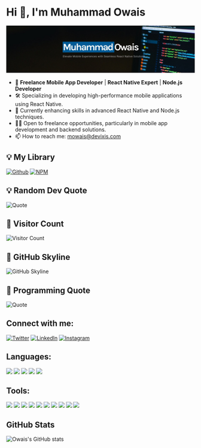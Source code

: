 # Hi 👋, I'm Muhammad Owais

![Banner Image](https://github.com/mowaisch/mowaisch/blob/main/assets/banner.jpeg?raw=true)

- 🚀 **Freelance Mobile App Developer** | **React Native Expert** | **Node.js Developer**
- 🛠️ Specializing in developing high-performance mobile applications using React Native.
- 🌱 Currently enhancing skills in advanced React Native and Node.js techniques.
- 👨‍💻 Open to freelance opportunities, particularly in mobile app development and backend solutions.
- 📫 How to reach me: [mowais@devixis.com](mailto:mowais@devixis.com)

## 💡 My Library

[![Github](https://img.icons8.com/github)](https://github.com/mowaisch/react-native-animated-border-view)
[![NPM](https://img.icons8.com/color/48/000000/npm.png)](https://www.npmjs.com/package/react-native-animated-border-view)

## 💡 Random Dev Quote

![Quote](https://quotes-github-readme.vercel.app/api?type=horizontal&theme=radical)

## 👀 Visitor Count

![Visitor Count](https://komarev.com/ghpvc/?username=mowaisch&color=blue&style=flat-square)

## 🌆 GitHub Skyline

![GitHub Skyline](https://skyline.github.com/mowaisch/2023.png)

## 📜 Programming Quote

![Quote](https://github-readme-quotes.herokuapp.com/quote?theme=radical)

## Connect with me:

[![Twitter](https://img.icons8.com/color/48/000000/twitter.png)](https://twitter.com/yourprofile)
[![LinkedIn](https://img.icons8.com/color/48/000000/linkedin.png)](https://www.linkedin.com/in/muhammad-owais-9200b9211/)
[![Instagram](https://img.icons8.com/color/48/000000/instagram-new.png)](https://instagram.com/yourprofile)

## Languages:

<img src="https://img.icons8.com/color/48/000000/html-5.png"/> <img src="https://img.icons8.com/color/48/000000/css3.png"/> <img src="https://img.icons8.com/color/48/000000/javascript.png"/> <img src="https://img.icons8.com/color/48/000000/typescript.png"/> <img src="https://img.icons8.com/color/48/000000/java-coffee-cup-logo--v1.png"/>

## Tools:

<img src="https://img.icons8.com/color/48/000000/react-native.png"/> <img src="https://img.icons8.com/fluency/48/000000/node-js.png"/> <img src="https://img.icons8.com/color/48/000000/mongodb.png"/> <img src="https://img.icons8.com/color/48/000000/sass.png"/> <img src="https://img.icons8.com/color/48/000000/adobe-photoshop.png"/> <img src="https://img.icons8.com/color/48/000000/figma.png"/> <img src="https://img.icons8.com/color/48/000000/mysql-logo.png"/> <img src="https://img.icons8.com/color/48/000000/amazon-web-services.png"/> <img src="https://img.icons8.com/color/48/000000/heroku.png"/> <img src="https://img.icons8.com/color/48/000000/tailwindcss.png"/>

## GitHub Stats

![Owais's GitHub stats](https://github-readme-stats.vercel.app/api?username=mowaisch&show_icons=true&theme=radical)
